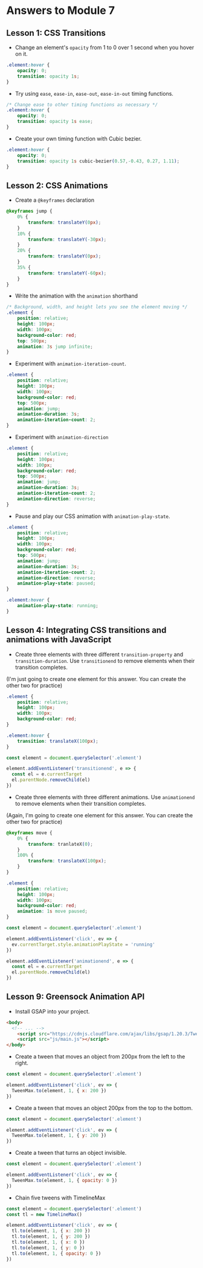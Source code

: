# Answers to Module 7

## Lesson 1: CSS Transitions

- Change an element's `opacity` from 1 to 0 over 1 second when you hover on it.

```css
.element:hover {
	opacity: 0;
	transition: opacity 1s;
}
```

- Try using `ease`, `ease-in`, `ease-out`, `ease-in-out` timing functions.

```css
/* Change ease to other timing functions as necessary */
.element:hover {
	opacity: 0;
	transition: opacity 1s ease;
}
```

- Create your own timing function with Cubic bezier.

```css
.element:hover {
	opacity: 0;
	transition: opacity 1s cubic-bezier(0.57,-0.43, 0.27, 1.11);
}
```

## Lesson 2: CSS Animations

- Create a `@keyframes` declaration

```css
@keyframes jump {
	0% {
		transform: translateY(0px);
	}
	10% {
		transform: translateY(-30px);
	}
	20% {
		transform: translateY(0px);
	}
	35% {
		transform: translateY(-60px);
	}
}
```

- Write the animation with the `animation` shorthand

```css
/* Background, width, and height lets you see the element moving */
.element {
	position: relative;
	height: 100px;
	width: 100px;
	background-color: red;
	top: 500px;
	animation: 3s jump infinite;
}
```

- Experiment with `animation-iteration-count`.

```css
.element {
	position: relative;
	height: 100px;
	width: 100px;
	background-color: red;
	top: 500px;
	animation: jump;
	animation-duration: 3s;
	animation-iteration-count: 2;
}
```

- Experiment with `animation-direction`

```css
.element {
	position: relative;
	height: 100px;
	width: 100px;
	background-color: red;
	top: 500px;
	animation: jump;
	animation-duration: 3s;
	animation-iteration-count: 2;
	animation-direction: reverse;
}
```

- Pause and play our CSS animation with `animation-play-state`.

```css
.element {
	position: relative;
	height: 100px;
	width: 100px;
	background-color: red;
	top: 500px;
	animation: jump;
	animation-duration: 3s;
	animation-iteration-count: 2;
	animation-direction: reverse;
	animation-play-state: paused;
}

.element:hover {
	animation-play-state: running;
}
```

## Lesson 4: Integrating CSS transitions and animations with JavaScript

- Create three elements with three different `transition-property` and `transition-duration`. Use `transitionend` to remove elements when their transition completes.

(I'm just going to create one element for this answer. You can create the other two for practice)

```css
.element {
	position: relative;
	height: 100px;
	width: 100px;
	background-color: red;
}

.element:hover {
	transition: translateX(100px);
}
```

```js
const element = document.querySelector('.element')

element.addEventListener('transitionend', e => {
  const el = e.currentTarget
  el.parentNode.removeChild(el)
})
```

- Create three elements with three different animations. Use `animationend` to remove elements when their transition completes.

(Again, I'm going to create one element for this answer. You can create the other two for practice)

```css
@keyframes move {
	0% {
		transform: tranlateX(0);
	}
	100% {
		transform: translateX(100px);
	}
}

.element {
	position: relative;
	height: 100px;
	width: 100px;
	background-color: red;
	animation: 1s move paused;
}
```

```js
const element = document.querySelector('.element')

element.addEventListener('click', ev => {
  ev.currentTarget.style.animationPlayState = 'running'
})

element.addEventListener('animationend', e => {
  const el = e.currentTarget
  el.parentNode.removeChild(el)
})
```

## Lesson 9: Greensock Animation API

- Install GSAP into your project.

```html
<body>
  <!-- ... -->
	<script src="https://cdnjs.cloudflare.com/ajax/libs/gsap/1.20.3/TweenMax.min.js"></script>
	<script src="js/main.js"></script>
</body>
```

- Create a tween that moves an object from 200px from the left to the right.

```js
const element = document.querySelector('.element')

element.addEventListener('click', ev => {
  TweenMax.to(element, 1, { x: 200 })
})
```

- Create a tween that moves an object 200px from the top to the bottom.

```js
const element = document.querySelector('.element')

element.addEventListener('click', ev => {
  TweenMax.to(element, 1, { y: 200 })
})
```

- Create a tween that turns an object invisible.

```js
const element = document.querySelector('.element')

element.addEventListener('click', ev => {
  TweenMax.to(element, 1, { opacity: 0 })
})
```

- Chain five tweens with TimelineMax

```js
const element = document.querySelector('.element')
const tl = new TimelineMax()

element.addEventListener('click', ev => {
  tl.to(element, 1, { x: 200 })
  tl.to(element, 1, { y: 200 })
  tl.to(element, 1, { x: 0 })
  tl.to(element, 1, { y: 0 })
  tl.to(element, 1, { opacity: 0 })
})
```
